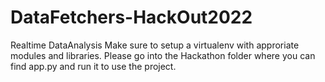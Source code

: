 # DataFetchers-HackOut2022
Realtime DataAnalysis
Make sure to setup a virtualenv with approriate modules and libraries.
Please go into the Hackathon folder where you can find app.py and run it to use the project.
